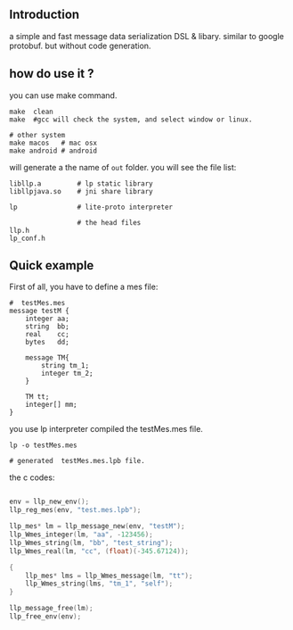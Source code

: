 ## Introduction
a simple and fast message data serialization DSL & libary. similar to google protobuf. but without code generation.

## how do use it ?
you can use make command.
```
make  clean
make  #gcc will check the system, and select window or linux. 

# other system
make macos   # mac osx
make android # android
```
will generate a  the name of `out` folder. you will see the file list:
```
libllp.a         # lp static library
libllpjava.so    # jni share library

lp               # lite-proto interpreter
                  
                 # the head files
llp.h
lp_conf.h
```
## Quick example
First of all, you have to define a mes file:
```
#  testMes.mes
message testM {
	integer aa;
	string  bb;
	real    cc;
	bytes   dd;
	
	message TM{
		string tm_1;
		integer tm_2;
	}

	TM tt;
	integer[] mm;
}
```
you use lp interpreter compiled the testMes.mes file.
```
lp -o testMes.mes

# generated  testMes.mes.lpb file.
```
the c codes:
~~~~.c

env = llp_new_env();
llp_reg_mes(env, "test.mes.lpb");

llp_mes* lm = llp_message_new(env, "testM");
llp_Wmes_integer(lm, "aa", -123456);
llp_Wmes_string(lm, "bb", "test_string");
llp_Wmes_real(lm, "cc", (float)(-345.67124));

{
	llp_mes* lms = llp_Wmes_message(lm, "tt");
	llp_Wmes_string(lms, "tm_1", "self");	
}

llp_message_free(lm);
llp_free_env(env);
~~~~


